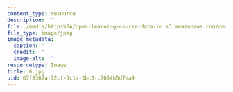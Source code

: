 ```yaml
---
content_type: resource
description: ''
file: /media/https%3A/open-learning-course-data-rc.s3.amazonaws.com/cms-930-media-education-and-the-marketplace-fall-2001/67f8367a72cf3c1a3bc3cf654b5d7ea9_6.jpg
file_type: image/jpeg
image_metadata:
  caption: ''
  credit: ''
  image-alt: ''
resourcetype: Image
title: 6.jpg
uid: 67f8367a-72cf-3c1a-3bc3-cf654b5d7ea9
---
```

